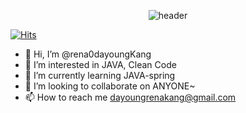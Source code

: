 <div align="center">
  
  ![header](https://capsule-render.vercel.app/api?type=Waving&text=yum-yum_CODING!&color=random)  
</div>

<a href="https://hits.sh/github.com/rena0dayoungKang/"><img alt="Hits" src="https://hits.sh/github.com/rena0dayoungKang.svg?view=today-total&style=for-the-badge&color=random&labelColor=random"/></a>

- 👋 Hi, I’m @rena0dayoungKang         <br>
- 👀 I’m interested in JAVA, Clean Code<br>
- 🌱 I’m currently learning JAVA-spring  <br>
- 💞️ I’m looking to collaborate on ANYONE~ <br>
- 📫 How to reach me dayoungrenakang@gmail.com <br>

<!---
rena0dayoungKang/rena0dayoungKang is a ✨ special ✨ repository because its `README.md` (this file) appears on your GitHub profile.
You can click the Preview link to take a look at your changes.
--->
